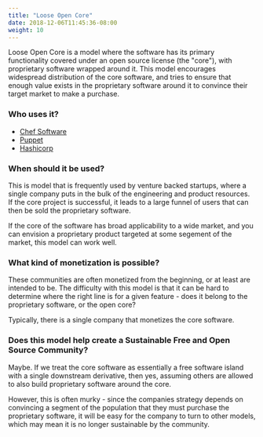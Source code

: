 ```yaml
---
title: "Loose Open Core"
date: 2018-12-06T11:45:36-08:00
weight: 10
---
```


Loose Open Core is a model where the software has its primary functionality
covered under an open source license (the "core"), with proprietary software 
wrapped around it. This model encourages widespread distribution of the core
software, and tries to ensure that enough value exists in the proprietary
software around it to convince their target market to make a purchase.

### Who uses it?

* [Chef Software](https://chef.io)
* [Puppet](https://puppet.com)
* [Hashicorp](https://www.hashicorp.com)

### When should it be used?

This is model that is frequently used by venture backed startups, where a single
company puts in the bulk of the engineering and product resources. If the core
project is successful, it leads to a large funnel of users that can then be
sold the proprietary software.

If the core of the software has broad applicability to a wide market, and you
can envision a proprietary product targeted at some segement of the market, this
model can work well.

### What kind of monetization is possible?

These communities are often monetized from the beginning, or at least are intended
to be. The difficulty with this model is that it can be hard to determine where the
right line is for a given feature - does it belong to the proprietary software, or
the open core? 

Typically, there is a single company that monetizes the core software.

### Does this model help create a Sustainable Free and Open Source Community?

Maybe. If we treat the core software as essentially a free software island with a
single downstream derivative, then yes, assuming others are allowed to also build
proprietary software around the core. 

However, this is often murky - since the companies strategy depends on convincing
a segment of the population that they must purchase the proprietary software, it
will be easy for the company to turn to other models, which may mean it is no
longer sustainable by the community.
